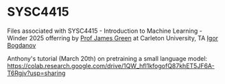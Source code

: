 # SYSC4415
Files associated with SYSC4415 - Introduction to Machine Learning - Winder 2025 offerring by [Prof James Green](http://www.sce.carleton.ca/faculty/green) at Carleton University, TA [Igor Bogdanov](mailto:igorbogdanov@cmail.carleton.ca) 

Anthony's tutorial (March 20th) on pretraining a small language model: https://colab.research.google.com/drive/1QW_hfl1kfogofQ87khET5JF6A-T6Rgjv?usp=sharing
